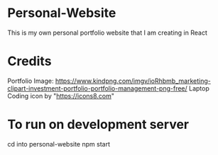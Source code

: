 # Personal-Website
This is my own personal portfolio website that I am creating in React

# Credits
Portfolio Image: https://www.kindpng.com/imgv/ioRhbmb_marketing-clipart-investment-portfolio-portfolio-management-png-free/
Laptop Coding icon by "https://icons8.com"


# To run on development server
cd into personal-website
npm start
